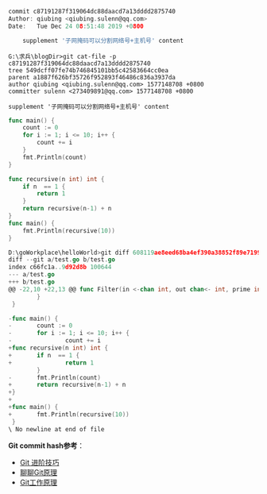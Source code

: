 ```go
commit c87191287f319064dc88daacd7a13dddd2875740
Author: qiubing <qiubing.sulenn@qq.com>
Date:   Tue Dec 24 08:51:48 2019 +0800

    supplement '子网掩码可以分割网络号+主机号' content
```



```shell
G:\求兵\blogDir>git cat-file -p c87191287f319064dc88daacd7a13dddd2875740
tree 549dcff07fe74b746845101bb5c42583664cc0ea
parent a1887f626bf35726f952893f46486c836a3937da
author qiubing <qiubing.sulenn@qq.com> 1577148708 +0800
committer sulenn <273409891@qq.com> 1577148708 +0800

supplement '子网掩码可以分割网络号+主机号' content
```

```go
func main() {
	count := 0
	for i := 1; i <= 10; i++ {
		count += i
	}
	fmt.Println(count)
}
```

```go
func recursive(n int) int {
	if n  == 1 {
		return 1
	}
	return recursive(n-1) + n
}
func main() {
	fmt.Println(recursive(10))
}
```

```go
D:\goWorkplace\helloWorld>git diff 608119ae8eed68ba4ef390a38852f89e71999800 a1d83756594e057e63478ed655d8d412a8d2ebd9
diff --git a/test.go b/test.go
index c66fc1a..9d92d8b 100644
--- a/test.go
+++ b/test.go
@@ -22,10 +22,13 @@ func Filter(in <-chan int, out chan<- int, prime int) {
        }
 }

-func main() {
-       count := 0
-       for i := 1; i <= 10; i++ {
-               count += i
+func recursive(n int) int {
+       if n  == 1 {
+               return 1
        }
-       fmt.Println(count)
+       return recursive(n-1) + n
+}
+
+func main() {
+       fmt.Println(recursive(10))
 }
\ No newline at end of file
```

**Git commit hash参考**：

- [Git 进阶技巧](https://github.com/xhacker/GitProTips/blob/master/zh_CN.md)
- [聊聊Git原理](https://zhuanlan.zhihu.com/p/42442530)
- [Git工作原理](https://www.jianshu.com/p/d9077a6847f7)



